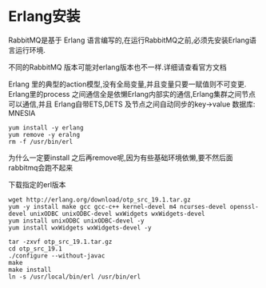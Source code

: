 # Erlang安装

RabbitMQ是基于 Erlang 语言编写的,在运行RabbitMQ之前,必须先安装Erlang语言运行环境.

不同的RabbitMQ 版本可能对erlang版本也不一样.详细请查看官方文档

Erlang 里的典型的action模型,没有全局变量,并且变量只要一赋值则不可变更. Erlang里的process 之间通信全是依懒Erlang内部实的通信,Erlang集群之间节点可以通信,并且 Erlang自带ETS,DETS 及节点之间自动同步的key->value 数据库: MNESIA

```
yum install -y erlang
yum remove -y eralng
rm -f /usr/bin/erl

```

为什么一定要install 之后再remove呢,因为有些基础环境依懒,要不然后面rabbitmq会跑不起来

下载指定的erl版本

```
wget http://erlang.org/download/otp_src_19.1.tar.gz
yum -y install make gcc gcc-c++ kernel-devel m4 ncurses-devel openssl-devel unixODBC unixODBC-devel wxWidgets wxWidgets-devel
yum install unixODBC unixODBC-devel -y
yum install wxWidgets wxWidgets-devel -y

tar -zxvf otp_src_19.1.tar.gz
cd otp_src_19.1
./configure --without-javac
make
make install
ln -s /usr/local/bin/erl /usr/bin/erl

```

